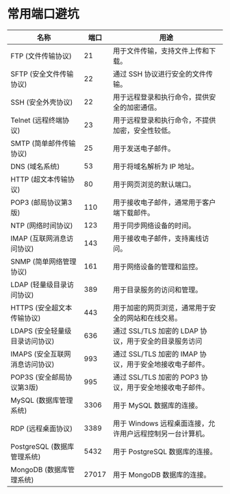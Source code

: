 # 常用端口避坑

| 名称                   | 端口    | 用途                                  |
|----------------------|-------|-------------------------------------|
| FTP (文件传输协议)         | 21    | 用于文件传输，支持文件上传和下载。                   |
| SFTP (安全文件传输协议)      | 22    | 通过 SSH 协议进行安全的文件传输。                 |
| SSH (安全外壳协议)         | 22    | 用于远程登录和执行命令，提供安全的加密通信。              |
| Telnet (远程终端协议)      | 23    | 用于远程登录和执行命令，不提供加密，安全性较低。            |
| SMTP (简单邮件传输协议)      | 25    | 用于发送电子邮件。                           |
| DNS (域名系统)           | 53    | 用于将域名解析为 IP 地址。                     
| HTTP (超文本传输协议)       | 80    | 用于网页浏览的默认端口。                        |
| POP3 (邮局协议第3版)       | 110   | 用于接收电子邮件，通常用于客户端下载邮件。               |
| NTP (网络时间协议)         | 123   | 用于同步网络设备的时间。                        |
| IMAP (互联网消息访问协议)     | 143   | 用于接收电子邮件，支持离线访问。                    |
| SNMP (简单网络管理协议)      | 161   | 用于网络设备的管理和监控。                       |
| LDAP (轻量级目录访问协议)     | 389   | 用于目录服务的访问和管理。                       |
| HTTPS (安全超文本传输协议)    | 443   | 用于加密的网页浏览，通常用于安全的网站和在线交易。           |
| LDAPS (安全轻量级目录访问协议)  | 636   | 通过 SSL/TLS 加密的 LDAP 协议，用于安全的目录服务访问  |
| IMAPS (安全互联网消息访问协议)  | 993   | 通过 SSL/TLS 加密的 IMAP 协议，用于安全地接收电子邮件。 |
| POP3S (安全邮局协议第3版)    | 995   | 通过 SSL/TLS 加密的 POP3 协议，用于安全地接收电子邮件。 |
| MySQL (数据库管理系统)      | 3306  | 用于 MySQL 数据库的连接。                    |
| RDP (远程桌面协议)         | 3389  | 用于 Windows 远程桌面连接，允许用户远程控制另一台计算机。   |
| PostgreSQL (数据库管理系统) | 5432  | 用于 PostgreSQL 数据库的连接。               |
| MongoDB (数据库管理系统)    | 27017 | 用于 MongoDB 数据库的连接。                  |
